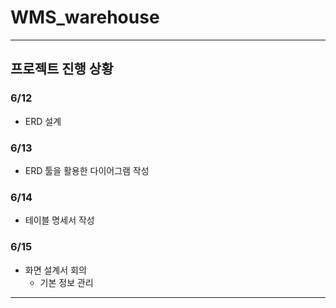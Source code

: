 # WMS_warehouse
* * *
## 프로젝트 진행 상황
### 6/12
* ERD 설계

### 6/13
* ERD 툴을 활용한 다이어그램 작성

### 6/14
* 테이블 명세서 작성

### 6/15
* 화면 설계서 회의
    - 기본 정보 관리
* * *
